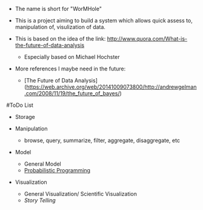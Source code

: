 + The name is short for "WorMHole"

+ This is a project aiming to build a system which allows quick assess to, manipulation of, visulization of data.

+ This is based on the idea of the link: http://www.quora.com/What-is-the-future-of-data-analysis
  + Especially based on Michael Hochster

+ More references I maybe need in the future:
  + [The Future of Data Analysis] (https://web.archive.org/web/20141009073800/http://andrewgelman.com/2008/11/19/the_future_of_bayes/)

#ToDo List

+ Storage

+ Manipulation
  + browse, query, summarize, filter, aggregate, disaggregate, etc

+ Model
  + General Model
  + [Probabilistic Programming](https://en.wikipedia.org/wiki/Probabilistic_programming_language)
  
+ Visualization
  + General Visualization/ Scientific Visualization
  + _Story Telling_
